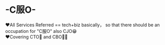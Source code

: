 # -C服O-
❤All Services Referred == tech+biz basically， so that there should be an occupation for "C服O" also CJO😁<br/>
❤Covering CTO🔧 and CBO👨‍⚖️

